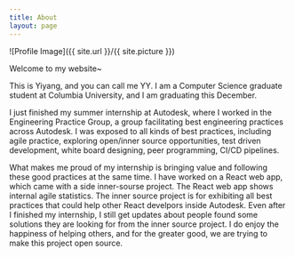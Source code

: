 ```yaml
---
title: About
layout: page
---
```

![Profile Image]({{ site.url }}/{{ site.picture }})


<p>Welcome to my website~ </p>

<p>This is Yiyang, and you can call me YY. I am a Computer Science graduate student at Columbia University, and I am graduating this December. </p>

<p>I just finished my summer internship at Autodesk, where I worked in the Engineering Practice Group, a group facilitating best engineering practices across Autodesk. I was exposed to all kinds of best practices, including agile practice, exploring open/inner source opportunities, test driven development, white board designing, peer programming, CI/CD pipelines.</p>

<p>What makes me proud of my internship is bringing value and following these good practices at the same time. I have worked on a React web app, which came with a side inner-sourse project. The React web app shows internal agile statistics. The inner source project is for exhibiting all best practices that could help other React develpors inside Autodesk. Even after I finished my internship, I still get updates about people found some solutions they are looking for from the inner source project. I do enjoy the happiness of helping others, and for the greater good, we are trying to make this project open source. </p>
